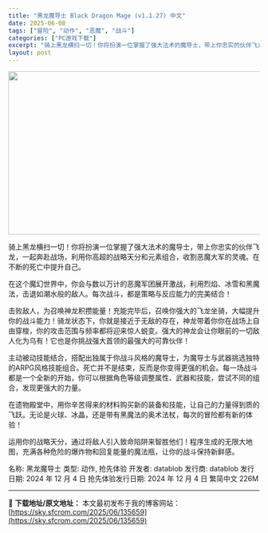 ```yaml
---
title: "黑龙魔导士 Black Dragon Mage (v1.1.27) 中文"
date: 2025-06-08
tags: ["冒险", "动作", "恶魔", "战斗"]
categories: ["PC游戏下载"]
excerpt: "骑上黑龙横扫一切！你将扮演一位掌握了强大法术的魔导士，带上你忠实的伙伴飞龙，一起奔赴战场，利用你高超的战略天分和元素组合，收割恶魔大军的灵魂。在不断的死亡中提升自己。 在这个魔幻世界中，你会与数以万计的恶魔军团展开激战，利用烈焰、冰雪和黑魔法，击退如潮水般的敌人。每次战斗，都是策略与反应能力的完美结&hellip;"
layout: post
---
```


<img class="aligncenter size-full wp-image-135660" src="https://sky.sfcrom.com/wp-content/uploads/2025/06/2025060808120316.webp" alt="" width="700" height="327" />

骑上黑龙横扫一切！你将扮演一位掌握了强大法术的魔导士，带上你忠实的伙伴飞龙，一起奔赴战场，利用你高超的战略天分和元素组合，收割恶魔大军的灵魂。在不断的死亡中提升自己。

在这个魔幻世界中，你会与数以万计的恶魔军团展开激战，利用烈焰、冰雪和黑魔法，击退如潮水般的敌人。每次战斗，都是策略与反应能力的完美结合！

击败敌人，为召唤神龙积攒能量！充能完毕后，召唤你强大的飞龙坐骑，大幅提升你的战斗能力！骑龙状态下，你就是接近于无敌的存在，神龙带着你你在战场上自由穿梭，你的攻击范围与频率都将迎来惊人蜕变。强大的神龙会让你眼前的一切敌人化为乌有！它也是你挑战强大首领的最强大的可靠伙伴！

主动被动技能结合，搭配出独属于你战斗风格的魔导士，为魔导士与武器挑选独特的ARPG风格技能组合。死亡并不是结束，反而是你变得更强的机会。每一场战斗都是一个全新的开始，你可以根据角色等级调整属性、武器和技能，尝试不同的组合，发现更强大的力量。

在遗物殿堂中，用你辛苦得来的材料购买新的装备和技能，让自己的力量得到质的飞跃。无论是火球、冰晶，还是带有黑魔法的奥术法杖，每次的冒险都有新的体验！

运用你的战略天分，通过将敌人引入致命陷阱来智胜他们！程序生成的无限大地图，充满各种危险的爆炸物和回复能量的魔法瓶，让你的战斗保持新鲜感。

名称: 黑龙魔导士
类型: 动作, 抢先体验
开发者: datablob
发行商: datablob
发行日期: 2024 年 12 月 4 日
抢先体验发行日期: 2024 年 12 月 4 日
繁简中文
226M

---
📖 **下载地址/原文地址：** 本文最初发布于我的博客网站：[https://sky.sfcrom.com/2025/06/135659](https://sky.sfcrom.com/2025/06/135659)
